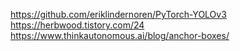 https://github.com/eriklindernoren/PyTorch-YOLOv3
https://herbwood.tistory.com/24
https://www.thinkautonomous.ai/blog/anchor-boxes/